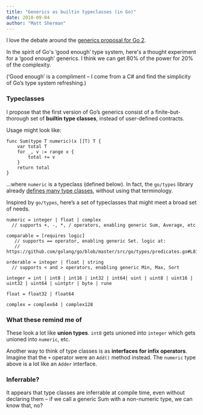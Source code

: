 ```yaml
---
title: "Generics as builtin typeclasses (in Go)"
date: 2018-09-04
author: "Matt Sherman"
---
```


I love the debate around the [generics proposal for Go 2](https://go.googlesource.com/proposal/+/master/design/go2draft-generics-overview.md).

In the spirit of Go's ‘good enough’ type system, here's a thought experiment for a ‘good enough’ generics. I think we can get 80% of the power for 20% of the complexity.

(‘Good enough’ is a compliment – I come from a C# and find the simplicity of Go’s type system refreshing.)

### Typeclasses

I propose that the first version of Go’s generics consist of a finite-but-thorough set of **builtin type classes**, instead of user-defined contracts.

Usage might look like:

```
func Sum(type T numeric)(x []T) T {
	var total T
	for _, v := range x {
		total += v
	}
	return total
}
```

...where `numeric` is a typeclass (defined below). In fact, the `go/types` library already [defines many type classes](https://github.com/golang/go/blob/master/src/go/types/predicates.go), without using that terminology.

Inspired by `go/types`, here’s a set of typeclasses that might meet a broad set of needs.

```
numeric = integer | float | complex	
  // supports +, -, *, / operators, enabling generic Sum, Average, etc

comparable = [requires logic]
   // supports == operator, enabling generic Set. logic at:
   // https://github.com/golang/go/blob/master/src/go/types/predicates.go#L81

orderable = integer | float | string
  // supports < and > operators, enabling generic Min, Max, Sort

integer = int | int8 | int16 | int32 | int64| uint | uint8 | uint16 | uint32 | uint64 | uintptr | byte | rune

float = float32 | float64

complex = complex64 | complex128
```

### What these remind me of

These look a lot like **union types**. `int8` gets unioned into `integer` which gets unioned into `numeric`, etc.

Another way to think of type classes is as **interfaces for infix operators**. Imagine that the `+` operator were an `Add()` method instead. The `numeric` type above is a lot like an `Adder` interface.

### Inferrable?

It appears that type classes are inferrable at compile time, even without declaring them – if we call a generic Sum with a non-numeric type, we can know that, no?